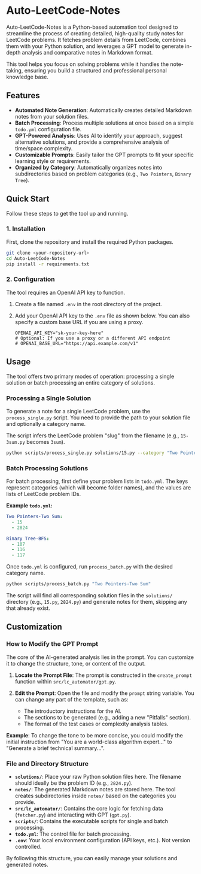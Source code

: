 # Auto-LeetCode-Notes

Auto-LeetCode-Notes is a Python-based automation tool designed to streamline the process of creating detailed, high-quality study notes for LeetCode problems. It fetches problem details from LeetCode, combines them with your Python solution, and leverages a GPT model to generate in-depth analysis and comparative notes in Markdown format.

This tool helps you focus on solving problems while it handles the note-taking, ensuring you build a structured and professional personal knowledge base.

## Features

- **Automated Note Generation**: Automatically creates detailed Markdown notes from your solution files.
- **Batch Processing**: Process multiple solutions at once based on a simple `todo.yml` configuration file.
- **GPT-Powered Analysis**: Uses AI to identify your approach, suggest alternative solutions, and provide a comprehensive analysis of time/space complexity.
- **Customizable Prompts**: Easily tailor the GPT prompts to fit your specific learning style or requirements.
- **Organized by Category**: Automatically organizes notes into subdirectories based on problem categories (e.g., `Two Pointers`, `Binary Tree`).

## Quick Start

Follow these steps to get the tool up and running.

### 1. Installation

First, clone the repository and install the required Python packages.

```bash
git clone <your-repository-url>
cd Auto-LeetCode-Notes
pip install -r requirements.txt
```

### 2. Configuration

The tool requires an OpenAI API key to function.

1.  Create a file named `.env` in the root directory of the project.
2.  Add your OpenAI API key to the `.env` file as shown below. You can also specify a custom base URL if you are using a proxy.

    ```env
    OPENAI_API_KEY="sk-your-key-here"
    # Optional: If you use a proxy or a different API endpoint
    # OPENAI_BASE_URL="https://api.example.com/v1"
    ```

## Usage

The tool offers two primary modes of operation: processing a single solution or batch processing an entire category of solutions.

### Processing a Single Solution

To generate a note for a single LeetCode problem, use the `process_single.py` script. You need to provide the path to your solution file and optionally a category name.

The script infers the LeetCode problem "slug" from the filename (e.g., `15-3sum.py` becomes `3sum`).

```bash
python scripts/process_single.py solutions/15.py --category "Two Pointers"
```

### Batch Processing Solutions

For batch processing, first define your problem lists in `todo.yml`. The keys represent categories (which will become folder names), and the values are lists of LeetCode problem IDs.

**Example `todo.yml`:**

```yaml
Two Pointers-Two Sum:
  - 15
  - 2824

Binary Tree-BFS:
  - 107
  - 116
  - 117
```

Once `todo.yml` is configured, run `process_batch.py` with the desired category name.

```bash
python scripts/process_batch.py "Two Pointers-Two Sum"
```

The script will find all corresponding solution files in the `solutions/` directory (e.g., `15.py`, `2824.py`) and generate notes for them, skipping any that already exist.

## Customization

### How to Modify the GPT Prompt

The core of the AI-generated analysis lies in the prompt. You can customize it to change the structure, tone, or content of the output.

1.  **Locate the Prompt File**: The prompt is constructed in the `create_prompt` function within `src/lc_automator/gpt.py`.

2.  **Edit the Prompt**: Open the file and modify the `prompt` string variable. You can change any part of the template, such as:
    *   The introductory instructions for the AI.
    *   The sections to be generated (e.g., adding a new "Pitfalls" section).
    *   The format of the test cases or complexity analysis tables.

**Example**: To change the tone to be more concise, you could modify the initial instruction from "You are a world-class algorithm expert..." to "Generate a brief technical summary...".

### File and Directory Structure

- **`solutions/`**: Place your raw Python solution files here. The filename should ideally be the problem ID (e.g., `2824.py`).
- **`notes/`**: The generated Markdown notes are stored here. The tool creates subdirectories inside `notes/` based on the categories you provide.
- **`src/lc_automator/`**: Contains the core logic for fetching data (`fetcher.py`) and interacting with GPT (`gpt.py`).
- **`scripts/`**: Contains the executable scripts for single and batch processing.
- **`todo.yml`**: The control file for batch processing.
- **`.env`**: Your local environment configuration (API keys, etc.). Not version controlled.

By following this structure, you can easily manage your solutions and generated notes.